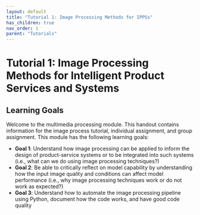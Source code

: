 ```yaml
---
layout: default
title: "Tutorial 1: Image Processing Methods for IPPSs"
has_children: true
nav_order: 1
parent: "Tutorials"
---
```


# Tutorial 1: Image Processing Methods for Intelligent Product Services and Systems

## Learning Goals

Welcome to the multimedia processing module. This handout contains information for the image process tutorial, individual assignment, and group assignment. This module has the following learning goals:  

 - **Goal 1**: Understand how image processing can be applied to inform the design of product-service systems or to be integrated into such systems (i.e., what can we do using image processing techniques?)
 - **Goal 2**: Be able to critically reflect on model capability by understanding how the input image quality and conditions can affect model performance (i.e., why image processing techniques work or do not work as expected?)
 - **Goal 3**: Understand how to automate the image processing pipeline using Python, document how the code works, and have good code quality